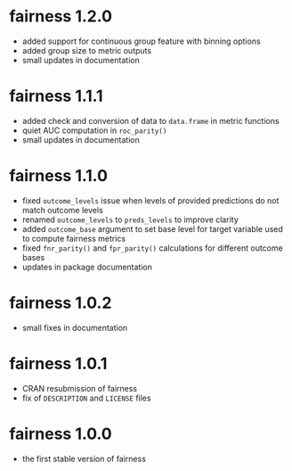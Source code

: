 # fairness 1.2.0
- added support for continuous group feature with binning options
- added group size to metric outputs
- small updates in documentation

# fairness 1.1.1
- added check and conversion of data to `data.frame` in metric functions
- quiet AUC computation in `roc_parity()`
- small updates in documentation

# fairness 1.1.0
- fixed `outcome_levels` issue when levels of provided predictions do not match outcome levels
- renamed `outcome_levels` to `preds_levels` to improve clarity
- added `outcome_base` argument to set base level for target variable used to compute fairness metrics
- fixed `fnr_parity()` and `fpr_parity()` calculations for different outcome bases
- updates in package documentation

# fairness 1.0.2
- small fixes in documentation

# fairness 1.0.1
- CRAN resubmission of fairness
- fix of `DESCRIPTION` and `LICENSE` files

# fairness 1.0.0
- the first stable version of fairness